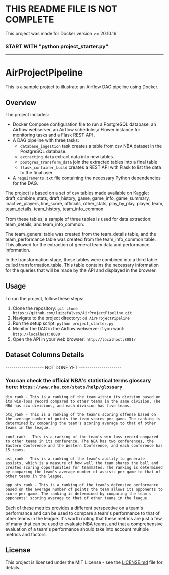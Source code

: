 
# THIS README FILE IS NOT COMPLETE
This project was made for Docker version >= 20.10.16
### START WITH "python project_starter.py"
----------------------
# AirProjectPipeline

This is a sample project to illustrate an Airflow DAG pipeline using Docker.

## Overview

The project includes:

- Docker Compose configuration file to run a PostgreSQL database, an Airflow webserver, an Airflow scheduler,a Flower instance for monitoring tasks and a Flask REST API .
- A DAG pipeline with three tasks:
  - `database_ingestion` task creates a table from csv NBA dataset in the PostgreSQL database.
  - `extracting_data` extract data into new tables.
  - `postgres_transform_data` join the extracted tables into a final table
  - `flask_container_build` creates a REST API with Flask to list the data to the final user
- A `requirements.txt` file containing the necessary Python dependencies for the DAG.

The project is based on a set of csv tables made available on Kaggle:
draft_combine_stats, draft_history, game, game_info, game_summary, inactive_players, line_score, officials, other_stats, play_by_play, player, team, team_details, team_history, team_info_common.

From these tables, a sample of three tables is used for data extraction: team_details, and team_info_common.

The team_general table was created from the team_details table, and the team_performance table was created from the team_info_common table. This allowed for the extraction of general team data and performance information.

In the transformation stage, these tables were combined into a third table called transformation_table. This table contains the necessary information for the queries that will be made by the API and displayed in the browser.

## Usage

To run the project, follow these steps:

1. Clone the repository: `git clone https://github.com/luizefalves/AirProjectPipeline.git`
2. Navigate to the project directory: `cd AirProjectPipeline`
3. Run the setup script: `python project_starter.py`
4. Monitor the DAG in the Airflow webserver if you want: `http://localhost:8080`
5. Open the API in your web browser: `http://localhost:8081/`


## Dataset Columns Details    
-------------------  NOT DONE YET ---------------------
### You can check the official NBA's statistical terms glossary here: `https://www.nba.com/stats/help/glossary`


    div_rank - This is a ranking of the team within its division based on its win-loss record compared to other teams in the same division. The NBA has six divisions, and each division has five teams.

    pts_rank - This is a ranking of the team's scoring offense based on the average number of points the team scores per game. The ranking is determined by comparing the team's scoring average to that of other teams in the league.

    conf_rank - This is a ranking of the team's win-loss record compared to other teams in its conference. The NBA has two conferences, the Eastern Conference and the Western Conference, and each conference has 15 teams.

    ast_rank - This is a ranking of the team's ability to generate assists, which is a measure of how well the team shares the ball and creates scoring opportunities for teammates. The ranking is determined by comparing the team's average number of assists per game to that of other teams in the league.

    opp_pts_rank - This is a ranking of the team's defensive performance based on the average number of points the team allows its opponents to score per game. The ranking is determined by comparing the team's opponents' scoring average to that of other teams in the league.

Each of these metrics provides a different perspective on a team's performance and can be used to compare a team's performance to that of other teams in the league. It's worth noting that these metrics are just a few of many that can be used to evaluate NBA teams, and that a comprehensive evaluation of a team's performance should take into account multiple metrics and factors.


## License

This project is licensed under the MIT License - see the [LICENSE.md](LICENSE.md) file for details.   
